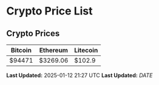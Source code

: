 # Crypto Price List

## Crypto Prices
| Bitcoin | Ethereum | Litecoin |
| ------- | -------- | -------- |
| $94471 | $3269.06 | $102.9 |
**Last Updated:** 2025-01-12 21:27 UTC
**Last Updated:** $DATE$
